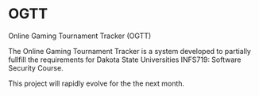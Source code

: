 OGTT
====

Online Gaming Tournament Tracker (OGTT)

The Online Gaming Tournament Tracker is a system developed to partially fullfill the requirements for Dakota State
Universities INFS719:  Software Security Course.

This project will rapidly evolve for the the next month.
